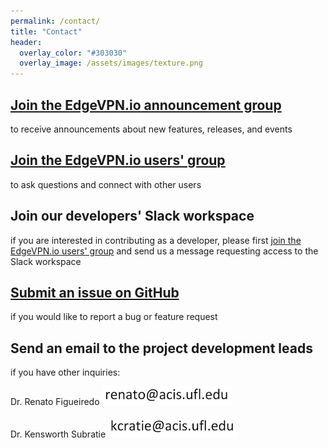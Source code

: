 ```yaml
---
permalink: /contact/
title: "Contact"
header:
  overlay_color: "#303030"
  overlay_image: /assets/images/texture.png
---
```


## <i class="fas fa-users"></i> [Join the EdgeVPN.io announcement group](https://groups.io/g/EdgeVPN-Announcements)
to receive announcements about new features, releases, and events

## <i class="fas fa-users"></i> [Join the EdgeVPN.io users' group](https://groups.io/g/EdgeVPN)
to ask questions and connect with other users

## <i class="fab fa-slack"></i> Join our developers' Slack workspace
if you are interested in contributing as a developer, please first [join the EdgeVPN.io users' group](https://groups.io/g/EdgeVPN) and send us a message requesting access to the Slack workspace

## <i class="fab fa-github"></i> [Submit an issue on GitHub](https://github.com/EdgeVPN)
if you would like to report a bug or feature request

## <i class="fas fa-envelope"></i> Send an email to the project development leads
if you have other inquiries:

Dr. Renato Figueiredo <i class="far fa-envelope"></i> ![Email](/assets/images/email_snapshot_rf_3.png)

Dr. Kensworth Subratie <i class="far fa-envelope"></i> ![Email](/assets/images/email_snapshot_ks_3.png)
